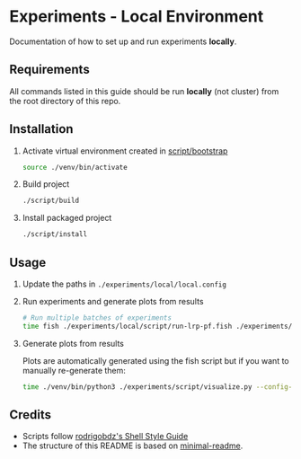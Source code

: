 # Experiments - Local Environment

Documentation of how to set up and run experiments **locally**.

## Requirements

All commands listed in this guide should be run **locally** (not cluster) from the root directory of this repo.

## Installation

1. Activate virtual environment created in [script/bootstrap](https://github.com/rodrigobdz/lrp/blob/3a99a5461031a18462332247f236cffd81b126b6/script/bootstrap#L10)

   ```sh
   source ./venv/bin/activate
   ```

1. Build project

   ```sh
   ./script/build
   ```

1. Install packaged project

   ```sh
   ./script/install
   ```

## Usage

1. Update the paths in `./experiments/local/local.config`

1. Run experiments and generate plots from results

   ```sh
   # Run multiple batches of experiments
   time fish ./experiments/local/script/run-lrp-pf.fish ./experiments/local/local.config
   ```

1. Generate plots from results

   Plots are automatically generated using the fish script but if you want to manually re-generate them:

   ```sh
   time ./venv/bin/python3 ./experiments/script/visualize.py --config-file ./experiments/local/local.config
   ```

## Credits

- Scripts follow [rodrigobdz's Shell Style Guide](https://github.com/rodrigobdz/styleguide-sh)
- The structure of this README is based on [minimal-readme](https://github.com/rodrigobdz/minimal-readme).
